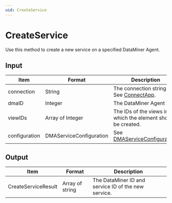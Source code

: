```yaml
---
uid: CreateService
---
```


# CreateService

Use this method to create a new service on a specified DataMiner Agent.

## Input

| Item          | Format                   | Description                                                  |
|---------------|--------------------------|--------------------------------------------------------------|
| connection    | String                   | The connection string. See [ConnectApp](xref:ConnectApp).    |
| dmaID         | Integer                  | The DataMiner Agent ID.                                      |
| viewIDs       | Array of Integer         | The IDs of the views in which the element should be created. |
| configuration | DMAServiceConfiguration | See [DMAServiceConfiguration](xref:DMAServiceConfiguration).  |

## Output

| Item                | Format          | Description                                         |
|---------------------|-----------------|-----------------------------------------------------|
| CreateServiceResult | Array of string | The DataMiner ID and service ID of the new service. |
